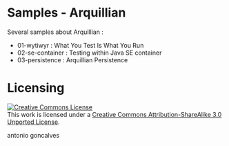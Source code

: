 # Samples - Arquillian

Several samples about Arquillian : 

* 01-wytiwyr : What You Test Is What You Run
* 02-se-container : Testing within Java SE container
* 03-persistence : Arquillian Persistence

# Licensing

<a rel="license" href="http://creativecommons.org/licenses/by-sa/3.0/"><img alt="Creative Commons License" style="border-width:0" src="http://i.creativecommons.org/l/by-sa/3.0/88x31.png" /></a><br />This work is licensed under a <a rel="license" href="http://creativecommons.org/licenses/by-sa/3.0/">Creative Commons Attribution-ShareAlike 3.0 Unported License</a>.

<div class="footer">
    <span class="footerTitle"><span class="uc">a</span>ntonio <span class="uc">g</span>oncalves</span>
</div>